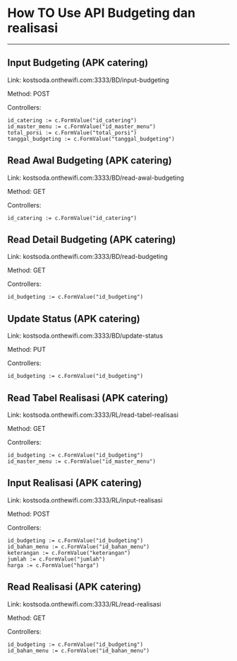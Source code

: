 # How TO Use API Budgeting dan realisasi
___
##  Input Budgeting (APK catering)

Link: kostsoda.onthewifi.com:3333/BD/input-budgeting

Method: POST

Controllers:

    id_catering := c.FormValue("id_catering")
	id_master_menu := c.FormValue("id_master_menu")
	total_porsi := c.FormValue("total_porsi")
	tanggal_budgeting := c.FormValue("tanggal_budgeting")

##  Read Awal Budgeting (APK catering)

Link: kostsoda.onthewifi.com:3333/BD/read-awal-budgeting

Method: GET

Controllers:

    id_catering := c.FormValue("id_catering")

##  Read Detail Budgeting (APK catering)

Link: kostsoda.onthewifi.com:3333/BD/read-budgeting

Method: GET

Controllers:

    id_budgeting := c.FormValue("id_budgeting")

##  Update Status (APK catering)

Link: kostsoda.onthewifi.com:3333/BD/update-status

Method: PUT

Controllers:

    id_budgeting := c.FormValue("id_budgeting")

##  Read Tabel Realisasi (APK catering)

Link: kostsoda.onthewifi.com:3333/RL/read-tabel-realisasi

Method: GET

Controllers:

    id_budgeting := c.FormValue("id_budgeting")
    id_master_menu := c.FormValue("id_master_menu")

##  Input Realisasi (APK catering)

Link: kostsoda.onthewifi.com:3333/RL/input-realisasi

Method: POST

Controllers:

    id_budgeting := c.FormValue("id_budgeting")
	id_bahan_menu := c.FormValue("id_bahan_menu")
	keterangan := c.FormValue("keterangan")
	jumlah := c.FormValue("jumlah")
	harga := c.FormValue("harga")

##  Read Realisasi (APK catering)

Link: kostsoda.onthewifi.com:3333/RL/read-realisasi

Method: GET

Controllers:

    id_budgeting := c.FormValue("id_budgeting")
	id_bahan_menu := c.FormValue("id_bahan_menu")